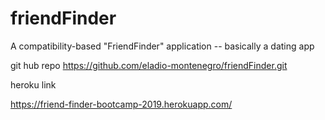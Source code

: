 # friendFinder
A compatibility-based "FriendFinder" application -- basically a dating app


git hub repo
https://github.com/eladio-montenegro/friendFinder.git

heroku link

https://friend-finder-bootcamp-2019.herokuapp.com/


